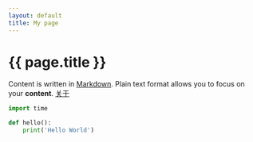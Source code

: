 ```yaml
---
layout: default
title: My page
---
```



# {{ page.title }}
Content is written in [Markdown](https://learnxinyminutes.com/docs/markdown/). Plain text format allows you to focus on your **content**.
[关于]({{site.url}}/about.html)
```python
import time

def hello():
	print('Hello World')
```

<!--
You can use HTML elements in Markdown, such as the comment element, and they won't be affected by a markdown parser. However, if you create an HTML element in your markdown file, you cannot use markdown syntax within that element's contents.
-->